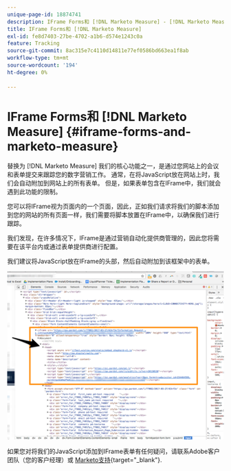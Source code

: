 ```yaml
---
unique-page-id: 18874741
description: IFrame Forms和 [!DNL Marketo Measure] - [!DNL Marketo Measure]  — 产品文档
title: IFrame Forms和 [!DNL Marketo Measure]
exl-id: fe8d7403-27be-4702-a1b6-d574e1243c0a
feature: Tracking
source-git-commit: 8ac315e7c4110d14811e77ef0586bd663ea1f8ab
workflow-type: tm+mt
source-wordcount: '194'
ht-degree: 0%

---
```


# IFrame Forms和 [!DNL Marketo Measure] {#iframe-forms-and-marketo-measure}

替换为 [!DNL Marketo Measure] 我们的核心功能之一，是通过您网站上的会议和表单提交来跟踪您的数字营销工作。 通常，在将JavaScript放在网站上时，我们会自动附加到网站上的所有表单。 但是，如果表单包含在IFrame中，我们就会遇到此功能的限制。

您可以将IFrame视为页面内的一个页面，因此，正如我们请求将我们的脚本添加到您的网站的所有页面一样，我们需要将脚本放置在IFrame中，以确保我们进行跟踪。

我们发现，在许多情况下，IFrame是通过营销自动化提供商管理的，因此您将需要在该平台内或通过表单提供商进行配置。

我们建议将JavaScript放在IFrame的头部，然后自动附加到该框架中的表单。

![](assets/1-1.png)

如果您对将我们的JavaScript添加到IFrame表单有任何疑问，请联系Adobe客户团队（您的客户经理）或 [Marketo支持](https://nation.marketo.com/t5/support/ct-p/Support){target="_blank"}.
